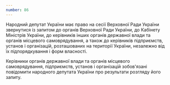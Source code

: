 ```yaml
---
number: 86
---
```


Народний депутат України має право на сесії Верховної Ради України звернутися із запитом до органів Верховної Ради
України, до Кабінету Міністрів України, до керівників інших органів державної влади та органів місцевого самоврядування,
а також до керівників підприємств, установ і організацій, розташованих на території України, незалежно від їх
підпорядкування і форм власності.

Керівники органів державної влади та органів місцевого самоврядування, підприємств, установ і організацій зобов'язані
повідомити народного депутата України про результати розгляду його запиту.
